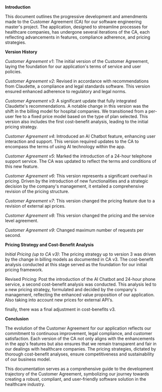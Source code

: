 **Introduction**

This document outlines the progressive development and amendments made to the Customer Agreement (CA) for our software engineering master's project. The application, designed to streamline processes for healthcare companies, has undergone several iterations of the CA, each reflecting advancements in features, compliance adherence, and pricing strategies.

**Version History**

*Customer Agreement v1*: The initial version of the Customer Agreement, laying the foundation for our application's terms of service and user policies.

*Customer Agreement v2*: Revised in accordance with recommendations from Claudette, a compliance and legal standards software. This version ensured enhanced adherence to regulatory and legal norms.

*Customer Agreement v3*: A significant update that fully integrated Claudette's recommendations. A notable change in this version was the shift in the billing model for hospital companies. We transitioned from a per-user fee to a fixed price model based on the type of plan selected. This version also includes the first cost-benefit analysis, leading to the initial pricing strategy.

*Customer Agreement v4*: Introduced an AI Chatbot feature, enhancing user interaction and support. This version required updates to the CA to encompass the terms of using AI technology within the app.

*Customer Agreement v5*: Marked the introduction of a 24-hour telephone support service. The CA was updated to reflect the terms and conditions of this new feature.

*Customer Agreement v6*: This version represents a significant overhaul in pricing. Driven by the introduction of new functionalities and a strategic decision by the company's management, it entailed a comprehensive revision of the pricing structure.

*Customer Agreement v7*: This version changed the pricing feature due to a revision of external api prices.

*Customer Agreement v8*: This version changed the pricing and the service level agreement.

*Customer Agreement v9*: Changed maximum number of requests per second.

**Pricing Strategy and Cost-Benefit Analysis**

*Initial Pricing (up to CA v3)*: The pricing strategy up to version 3 was driven by the change in billing models as documented in CA v3. The cost-benefit analysis conducted at this stage served as the foundation for our initial pricing framework.

Revised Pricing: Post the introduction of the AI Chatbot and 24-hour phone service, a second cost-benefit analysis was conducted. This analysis led to a new pricing strategy, formulated and decided by the company's management, reflecting the enhanced value proposition of our application. Also taking into account new prices for external API's.

finally, there was a final adjustment in cost-benefits v3.

**Conclusion**

The evolution of the Customer Agreement for our application reflects our commitment to continuous improvement, legal compliance, and customer satisfaction. Each version of the CA not only aligns with the enhancements in the app's features but also ensures that we remain transparent and fair in our dealings with healthcare companies. The pricing strategies, dictated by thorough cost-benefit analyses, ensure competitiveness and sustainability of our business model.

This documentation serves as a comprehensive guide to the development trajectory of the Customer Agreement, symbolizing our journey towards creating a robust, compliant, and user-friendly software solution in the healthcare industry.

